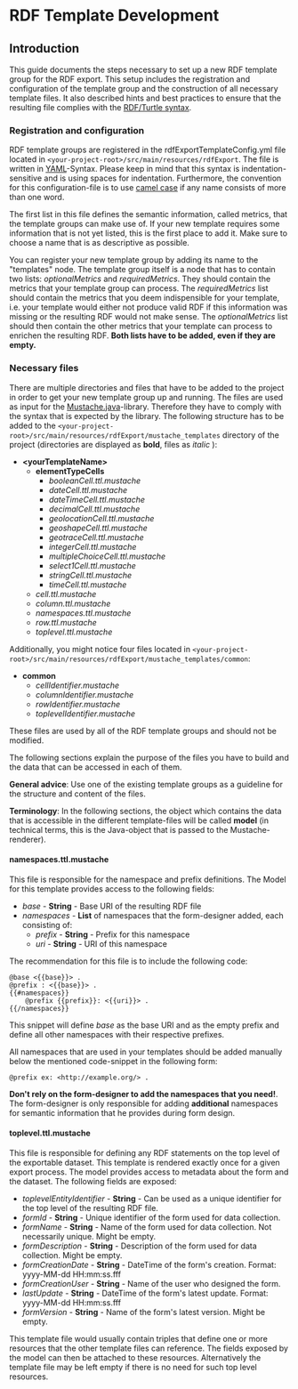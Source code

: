 # RDF Template Development

## Introduction
This guide documents the steps necessary to set up a new RDF template group for the RDF export.
This setup includes the registration and configuration of the template group and the construction of all necessary template files.
It also described hints and best practices to ensure that the resulting file complies with the [RDF/Turtle syntax](https://www.w3.org/TR/turtle/).

### Registration and configuration
RDF template groups are registered in the rdfExportTemplateConfig.yml file located in `<your-project-root>/src/main/resources/rdfExport`.
The file is written in [YAML](https://yaml.org/spec/1.2/spec.html)-Syntax.
Please keep in mind that this syntax is indentation-sensitive and is using spaces for indentation.
Furthermore, the convention for this configuration-file is to use [camel case](https://en.wikipedia.org/wiki/Camel_case) if any name consists of more than one word.

The first list in this file defines the semantic information, called metrics, that the template groups can make use of.
If your new template requires some information that is not yet listed, this is the first place to add it.
Make sure to choose a name that is as descriptive as possible.

You can register your new template group by adding its name to the "templates" node.
The template group itself is a node that has to contain two lists: *optionalMetrics* and *requiredMetrics*.
They should contain the metrics that your template group can process.
The *requiredMetrics* list should contain the metrics that you deem indispensible for your template, i.e. your template would either not produce valid RDF if this information was missing or the resulting RDF would not make sense.
The *optionalMetrics* list should then contain the other metrics that your template can process to enrichen the resulting RDF.
**Both lists have to be added, even if they are empty.**

### Necessary files
There are multiple directories and files that have to be added to the project in order to get your new template group up and running.
The files are used as input for the [Mustache.java](https://github.com/spullara/mustache.java)-library.
Therefore they have to comply with the syntax that is expected by the library.
The following structure has to be added to the `<your-project-root>/src/main/resources/rdfExport/mustache_templates` directory of the project (directories are displayed as **bold**, files as *italic* ):

+ **\<yourTemplateName>**
  + **elementTypeCells**
    + *booleanCell.ttl.mustache*
    + *dateCell.ttl.mustache*
    + *dateTimeCell.ttl.mustache*
    + *decimalCell.ttl.mustache*
    + *geolocationCell.ttl.mustache*
    + *geoshapeCell.ttl.mustache*
    + *geotraceCell.ttl.mustache*
    + *integerCell.ttl.mustache*
    + *multipleChoiceCell.ttl.mustache*
    + *select1Cell.ttl.mustache*
    + *stringCell.ttl.mustache*
    + *timeCell.ttl.mustache*
  + *cell.ttl.mustache*
  + *column.ttl.mustache*
  + *namespaces.ttl.mustache*
  + *row.ttl.mustache*
  + *toplevel.ttl.mustache*

Additionally, you might notice four files located in `<your-project-root>/src/main/resources/rdfExport/mustache_templates/common`:

+ **common**
  + *cellIdentifier.mustache*
  + *columnIdentifier.mustache*
  + *rowIdentifier.mustache*
  + *toplevelIdentifier.mustache*

These files are used by all of the RDF template groups and should not be modified.

The following sections explain the purpose of the files you have to build and the data that can be accessed in each of them.

**General advice**: Use one of the existing template groups as a guideline for the structure and content of the files.

**Terminology**: In the following sections, the object which contains the data that is accessible in the different template-files will be called **model** (in technical terms, this is the Java-object that is passed to the Mustache-renderer).

#### namespaces.ttl.mustache
This file is responsible for the namespace and prefix definitions.
The Model for this template provides access to the following fields:
+ *base* - **String** - Base URI of the resulting RDF file
+ *namespaces* - **List** of namespaces that the form-designer added, each consisting of:
  + *prefix* - **String** - Prefix for this namespace
  + *uri* - **String** - URI of this namespace

The recommendation for this file is to include the following code:
```
@base <{{base}}> .
@prefix : <{{base}}> .
{{#namespaces}}
    @prefix {{prefix}}: <{{uri}}> .
{{/namespaces}}
```
This snippet will define *base* as the base URI and as the empty prefix and define all other namespaces with their respective prefixes.

All namespaces that are used in your templates should be added manually below the mentioned code-snippet in the following form:
```
@prefix ex: <http://example.org/> .
```
**Don't rely on the form-designer to add the namespaces that you need!**.
The form-designer is only responsible for adding **additional** namespaces for semantic information that he provides during form design.

#### toplevel.ttl.mustache
This file is responsible for defining any RDF statements on the top level of the exportable dataset.
This template is rendered exactly once for a given export process.
The model provides access to metadata about the form and the dataset.
The following fields are exposed:
+ *toplevelEntityIdentifier* - **String** - Can be used as a unique identifier for the top level of the resulting RDF file.
+ *formId* - **String** - Unique identifier of the form used for data collection.
+ *formName* - **String** - Name of the form used for data collection. Not necessarily unique. Might be empty.
+ *formDescription* - **String** - Description of the form used for data collection. Might be empty.
+ *formCreationDate* - **String** - DateTime of the form's creation. Format: yyyy-MM-dd HH:mm:ss.fff
+ *formCreationUser* - **String** - Name of the user who designed the form.
+ *lastUpdate* - **String** - DateTime of the form's latest update. Format: yyyy-MM-dd HH:mm:ss.fff
+ *formVersion* - **String** - Name of the form's latest version. Might be empty.

This template file would usually contain triples that define one or more resources that the other template files can reference.
The fields exposed by the model can then be attached to these resources.
Alternatively the template file may be left empty if there is no need for such top level resources.